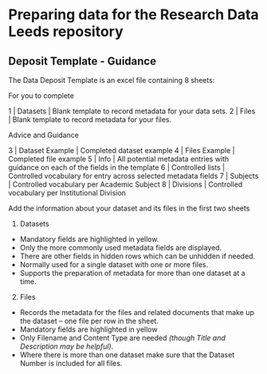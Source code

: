 # Preparing data for the Research Data Leeds repository

## Deposit Template - Guidance

The Data Deposit Template is an excel file containing 8 sheets:

For you to complete

1 | Datasets | Blank template to record metadata for your data sets.
2 | Files | Blank template to record metadata for your files.

Advice and Guidance

3 | Dataset Example | Completed dataset example
4 | Files Example | Completed file example
5 | Info | All potential metadata entries with guidance on each of the fields in the template
6 | Controlled lists | Controlled vocabulary for entry across selected metadata fields
7 | Subjects | Controlled vocabulary per Academic Subject
8 | Divisions | Controlled vocabulary per Institutional Division

Add the information about your dataset and its files in the first two sheets

1. Datasets

* Mandatory fields are highlighted in yellow.
* Only the more commonly used metadata fields are displayed.
* There are other fields in hidden rows which can be unhidden if needed.
* Normally used for a single dataset with one or more files.
* Supports the preparation of metadata for more than one dataset at a time.

2. Files

* Records the metadata for the files and related documents that make up the dataset – one file per row in the sheet.
* Mandatory fields are highlighted in yellow
* Only Filename and Content Type are needed *(though Title and Description may be helpful).*
* Where there is more than one dataset make sure that the Dataset Number is included for all files.
